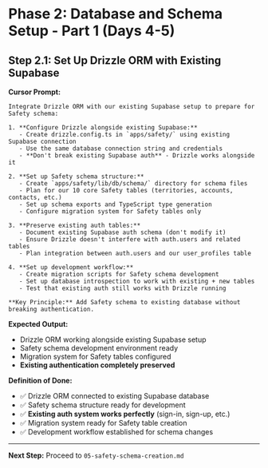 # Phase 2: Database and Schema Setup - Part 1 (Days 4-5)

## Step 2.1: Set Up Drizzle ORM with Existing Supabase

**Cursor Prompt:**

```
Integrate Drizzle ORM with our existing Supabase setup to prepare for Safety schema:

1. **Configure Drizzle alongside existing Supabase:**
   - Create drizzle.config.ts in `apps/safety/` using existing Supabase connection
   - Use the same database connection string and credentials
   - **Don't break existing Supabase auth** - Drizzle works alongside it

2. **Set up Safety schema structure:**
   - Create `apps/safety/lib/db/schema/` directory for schema files
   - Plan for our 10 core Safety tables (territories, accounts, contacts, etc.)
   - Set up schema exports and TypeScript type generation
   - Configure migration system for Safety tables only

3. **Preserve existing auth tables:**
   - Document existing Supabase auth schema (don't modify it)
   - Ensure Drizzle doesn't interfere with auth.users and related tables
   - Plan integration between auth.users and our user_profiles table

4. **Set up development workflow:**
   - Create migration scripts for Safety schema development
   - Set up database introspection to work with existing + new tables
   - Test that existing auth still works with Drizzle running

**Key Principle:** Add Safety schema to existing database without breaking authentication.
```

**Expected Output:**

- Drizzle ORM working alongside existing Supabase setup
- Safety schema development environment ready
- Migration system for Safety tables configured
- **Existing authentication completely preserved**

**Definition of Done:**

- ✅ Drizzle ORM connected to existing Supabase database
- ✅ Safety schema structure ready for development
- ✅ **Existing auth system works perfectly** (sign-in, sign-up, etc.)
- ✅ Migration system ready for Safety table creation
- ✅ Development workflow established for schema changes

---

**Next Step:** Proceed to `05-safety-schema-creation.md`